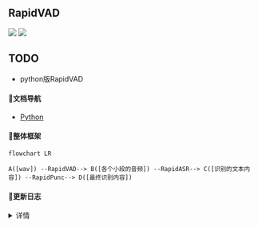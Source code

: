## RapidVAD
<p align="left">
    <a href=""><img src="https://img.shields.io/badge/OS-Linux%2C%20Win%2C%20Mac-pink.svg"></a>
    <a href=""><img src="https://img.shields.io/badge/Python->=3.7,<=3.10-aff.svg"></a>
</p>


## TODO
- python版RapidVAD

#### 📖文档导航
- [Python](./python/README.md)

#### 🎨整体框架
```mermaid
flowchart LR

A([wav]) --RapidVAD--> B([各个小段的音频]) --RapidASR--> C([识别的文本内容]) --RapidPunc--> D([最终识别内容])
```

#### 📣更新日志
<details>
<summary>详情</summary>

- 2023-05-08 update:
    - Init

</details>
